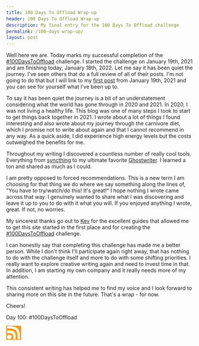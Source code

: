 ```yaml
---
title: 100 Days To Offload Wrap-up
header: 100 Days To Offload Wrap-up
description: My final entry for the 100 Days To Offload challenge
permalink: /100-days-wrap-up/
layout: post
---
```


Well here we are. Today marks my successful completion of the [#100DaysToOffload](https://100daystooffload.com/) challenge. I started the challenge on January 19th, 2021 and am finishing today, January 18th, 2022. Let me say it has been quiet the journey. I've seen others that do a full review of all of their posts. I'm not going to do that but I will link to my [first post](https://rmooreblog.netlify.app/hello-world/) from January 19th, 2021 and you can see for yourself what I've been up to.

To say it has been quiet the journey is a bit of an understatement considering what the world has gone through in 2020 and 2021. In 2020, I was not living a healthy life. This blog was one of many steps I took to start to get things back together in 2021. I wrote about a lot of things I found interesting and also wrote about my journey through the carnivore diet, which I promise not to write about again and that I cannot recommend in any way. As a quick aside, I did experience high energy levels but the costs outweighed the benefits for me.

Throughout my writing I discovered a countless number of really cool tools. Everything from [syncthing](https://syncthing.net/) to my ultimate favorite [Ghostwriter](https://wereturtle.github.io/ghostwriter/). I learned a ton and shared as much as I could.

I am pretty opposed to forced recommendations. This is a new term I am choosing for that thing we do where we say something along the lines of, "You have to try/watch/do this! It's great!" I hope nothing I wrote came across that way. I genuinely wanted to share what I was discovering and leave it up to you to do with it what you will. If you enjoyed anything I wrote, great. If not, no worries.

My sincerest thanks go out to [Kev](https://kevq.uk/) for the excellent guides that allowed me to get this site started in the first place and for creating the [#100DaysToOffload](https://100daystooffload.com/) challenge.

I can honestly say that completing this challenge has made me a better person. While I don't think I'll participate again right away, that has nothing to do with the challenge itself and more to do with some shifting priorities. I really want to explore creative writing again and need to invest time in that. In addition, I am starting my own company and it really needs more of my attention.

This consistent writing has helped me to find my voice and I look forward to sharing more on this site in the future. That's a wrap - for now.

Cheers!

Day 100: #100DaysToOffload

<a href="https://rmooreblog.netlify.app/feed.xml"><img src="/assets/images/rss_feed.jpg" style="opacity:1;" width="40"/></a>

